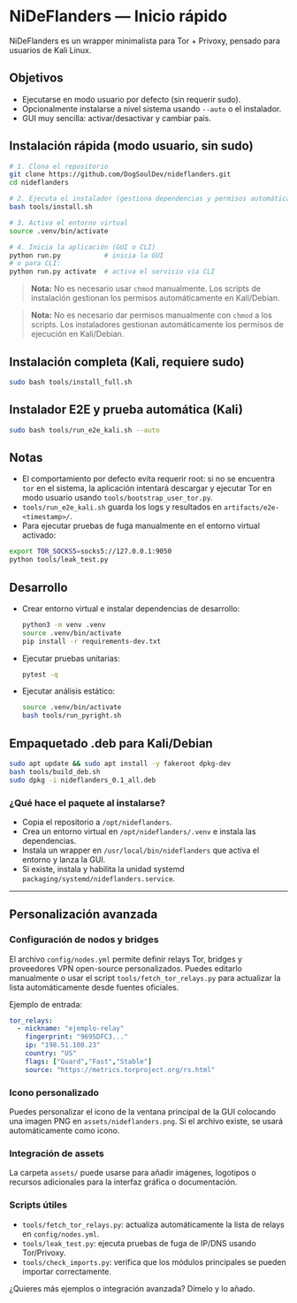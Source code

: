 
# NiDeFlanders — Inicio rápido

NiDeFlanders es un wrapper minimalista para Tor + Privoxy, pensado para usuarios de Kali Linux.

## Objetivos
- Ejecutarse en modo usuario por defecto (sin requerir sudo).
- Opcionalmente instalarse a nivel sistema usando `--auto` o el instalador.
- GUI muy sencilla: activar/desactivar y cambiar país.

## Instalación rápida (modo usuario, sin sudo)


```bash
# 1. Clona el repositorio
git clone https://github.com/DogSoulDev/nideflanders.git
cd nideflanders

# 2. Ejecuta el instalador (gestiona dependencias y permisos automáticamente)
bash tools/install.sh

# 3. Activa el entorno virtual
source .venv/bin/activate

# 4. Inicia la aplicación (GUI o CLI)
python run.py           # inicia la GUI
# o para CLI:
python run.py activate  # activa el servicio vía CLI
```

> **Nota:** No es necesario usar `chmod` manualmente. Los scripts de instalación gestionan los permisos automáticamente en Kali/Debian.

> **Nota:** No es necesario dar permisos manualmente con `chmod` a los scripts. Los instaladores gestionan automáticamente los permisos de ejecución en Kali/Debian.

## Instalación completa (Kali, requiere sudo)

```bash
sudo bash tools/install_full.sh
```

## Instalador E2E y prueba automática (Kali)

```bash
sudo bash tools/run_e2e_kali.sh --auto
```

## Notas
- El comportamiento por defecto evita requerir root: si no se encuentra `tor` en el sistema, la aplicación intentará descargar y ejecutar Tor en modo usuario usando `tools/bootstrap_user_tor.py`.
- `tools/run_e2e_kali.sh` guarda los logs y resultados en `artifacts/e2e-<timestamp>/`.
- Para ejecutar pruebas de fuga manualmente en el entorno virtual activado:

```bash
export TOR_SOCKS5=socks5://127.0.0.1:9050
python tools/leak_test.py
```

## Desarrollo

- Crear entorno virtual e instalar dependencias de desarrollo:
  ```bash
  python3 -m venv .venv
  source .venv/bin/activate
  pip install -r requirements-dev.txt
  ```
- Ejecutar pruebas unitarias:
  ```bash
  pytest -q
  ```
- Ejecutar análisis estático:
  ```bash
  source .venv/bin/activate
  bash tools/run_pyright.sh
  ```

## Empaquetado .deb para Kali/Debian

```bash
sudo apt update && sudo apt install -y fakeroot dpkg-dev
bash tools/build_deb.sh
sudo dpkg -i nideflanders_0.1_all.deb
```

### ¿Qué hace el paquete al instalarse?
- Copia el repositorio a `/opt/nideflanders`.
- Crea un entorno virtual en `/opt/nideflanders/.venv` e instala las dependencias.
- Instala un wrapper en `/usr/local/bin/nideflanders` que activa el entorno y lanza la GUI.
- Si existe, instala y habilita la unidad systemd `packaging/systemd/nideflanders.service`.

---

## Personalización avanzada

### Configuración de nodos y bridges
El archivo `config/nodes.yml` permite definir relays Tor, bridges y proveedores VPN open-source personalizados. Puedes editarlo manualmente o usar el script `tools/fetch_tor_relays.py` para actualizar la lista automáticamente desde fuentes oficiales.

Ejemplo de entrada:
```yaml
tor_relays:
  - nickname: "ejemplo-relay"
    fingerprint: "9695DFC3..."
    ip: "198.51.100.23"
    country: "US"
    flags: ["Guard","Fast","Stable"]
    source: "https://metrics.torproject.org/rs.html"
```

### Icono personalizado
Puedes personalizar el icono de la ventana principal de la GUI colocando una imagen PNG en `assets/nideflanders.png`. Si el archivo existe, se usará automáticamente como icono.

### Integración de assets
La carpeta `assets/` puede usarse para añadir imágenes, logotipos o recursos adicionales para la interfaz gráfica o documentación.

### Scripts útiles
- `tools/fetch_tor_relays.py`: actualiza automáticamente la lista de relays en `config/nodes.yml`.
- `tools/leak_test.py`: ejecuta pruebas de fuga de IP/DNS usando Tor/Privoxy.
- `tools/check_imports.py`: verifica que los módulos principales se pueden importar correctamente.

¿Quieres más ejemplos o integración avanzada? Dímelo y lo añado.
